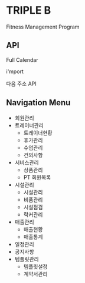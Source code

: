 # TRIPLE B

Fitness Management Program

## API
Full Calendar

i'mport

다음 주소 API


## Navigation Menu

* 회원관리
* 트레이너관리
  * 트레이너현황
  * 휴가관리
  * 수업관리
  * 건의사항
* 서비스관리
  * 상품관리
  * PT 회원목록
* 시설관리
  * 시설관리
  * 비품관리
  * 시설점검
  * 락커관리
* 매출관리
  * 매출현황
  * 매출통계
* 일정관리
* 공지사항
* 템플릿관리
  * 템플릿설정
  * 계약서관리
  
  
